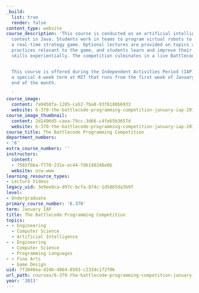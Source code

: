 ```yaml
---
_build:
  list: true
  render: false
content_type: website
course_description: 'This course is conducted as an artificial intelligence programming
  contest in Java. Students work in teams to program virtual robots to play Battlecode,
  a real-time strategy game. Optional lectures are provided on topics and programming
  practices relevant to the game, and students learn and improve their programming
  skills experientially. The competition culminates in a live Battlecode tournament.


  This course is offered during the Independent Activities Period (IAP), which is
  a special 4-week term at MIT that runs from the first week of January until the
  end of the month.

  '
course_image:
  content: 7a9458fa-1205-ca52-7ba8-93f8188b6933
  website: 6-370-the-battlecode-programming-competition-january-iap-2013
course_image_thumbnail:
  content: 2d1496d5-caea-79cc-3d66-c4fe65b3657d
  website: 6-370-the-battlecode-programming-competition-january-iap-2013
course_title: The Battlecode Programming Competition
department_numbers:
- '6'
extra_course_numbers: ''
instructors:
  content:
  - 7565fbba-f770-231e-ec44-fdb140248e0b
  website: ocw-www
learning_resource_types:
- Lecture Videos
legacy_uid: 3e9ee8ca-d97c-bcfa-874c-1d5865da3b9f
level:
- Undergraduate
primary_course_number: '6.370'
term: January IAP
title: The Battlecode Programming Competition
topics:
- - Engineering
  - Computer Science
  - Artificial Intelligence
- - Engineering
  - Computer Science
  - Programming Languages
- - Fine Arts
  - Game Design
uid: 7f3040ea-d24b-4864-8503-c233dc172f06
url_path: courses/6-370-the-battlecode-programming-competition-january-iap-2013
year: '2013'
---
```

